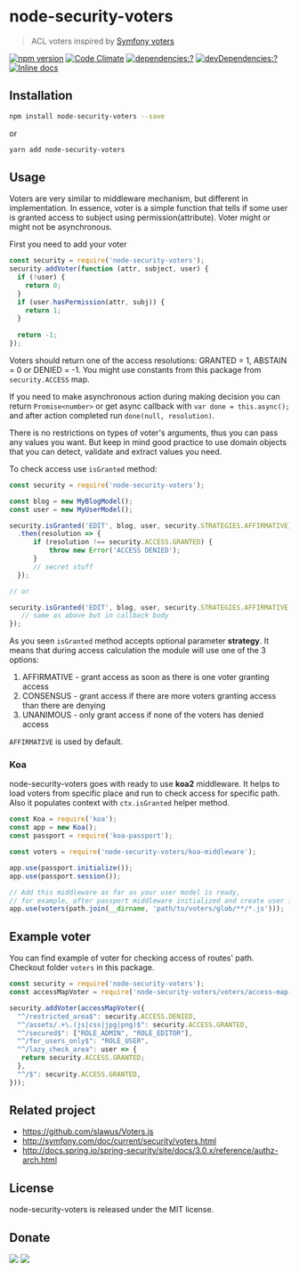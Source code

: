 # node-security-voters

> ACL voters inspired by [Symfony voters](http://symfony.com/doc/current/security/voters.html)

[![npm version](https://badge.fury.io/js/node-security-voters.svg)](https://www.npmjs.com/package/node-security-voters)
[![Code Climate](https://codeclimate.com/github/zemd/node-security-voters/badges/gpa.svg)](https://codeclimate.com/github/zemd/node-security-voters)
[![dependencies:?](https://img.shields.io/david/zemd/node-security-voters.svg)](https://david-dm.org/zemd/node-security-voters)
[![devDependencies:?](https://img.shields.io/david/dev/zemd/node-security-voters.svg?style=flat)](https://david-dm.org/zemd/node-security-voters)
[![Inline docs](http://inch-ci.org/github/zemd/node-security-voters.svg?branch=master)](http://inch-ci.org/github/zemd/node-security-voters)

## Installation

```bash
npm install node-security-voters --save
```

or 

```bash
yarn add node-security-voters
```

## Usage

Voters are very similar to middleware mechanism, but different in implementation. In essence, voter is a simple function
that tells if some user is granted access to subject using permission(attribute). Voter might or might not be asynchronous.

First you need to add your voter
```javascript
const security = require('node-security-voters');
security.addVoter(function (attr, subject, user) {
  if (!user) {
    return 0;
  }
  if (user.hasPermission(attr, subj)) {
    return 1;
  }
  
  return -1;
});
```

Voters should return one of the access resolutions: GRANTED = 1, ABSTAIN = 0 or DENIED = -1. You might use constants from
this package from `security.ACCESS` map.

If you need to make asynchronous action during making decision you can return `Promise<number>` or get async callback
with `var done = this.async();` and after action completed run `done(null, resolution)`.

There is no restrictions on types of voter's arguments, thus you can pass any values you want. But keep in mind good practice
to use domain objects that you can detect, validate and extract values you need.

To check access use `isGranted` method:

```javascript
const security = require('node-security-voters');

const blog = new MyBlogModel();
const user = new MyUserModel();

security.isGranted('EDIT', blog, user, security.STRATEGIES.AFFIRMATIVE)
  .then(resolution => {
      if (resolution !== security.ACCESS.GRANTED) {
          throw new Error('ACCESS DENIED');
      }
      // secret stuff
  });

// or

security.isGranted('EDIT', blog, user, security.STRATEGIES.AFFIRMATIVE, function (err, resolution) {
   // same as above but in callback body 
});
```

As you seen `isGranted` method accepts optional parameter **strategy**. It means that during access calculation the module
will use one of the 3 options:

 1. AFFIRMATIVE - grant access as soon as there is one voter granting access
 2. CONSENSUS - grant access if there are more voters granting access than there are denying
 3. UNANIMOUS - only grant access if none of the voters has denied access

`AFFIRMATIVE` is used by default.

### Koa

node-security-voters goes with ready to use **koa2** middleware. It helps to load voters from specific place and run to check
access for specific path. Also it populates context with `ctx.isGranted` helper method.

```javascript
const Koa = require('koa');
const app = new Koa();
const passport = require('koa-passport');

const voters = require('node-security-voters/koa-middleware');

app.use(passport.initialize());
app.use(passport.session());

// Add this middleware as far as your user model is ready, 
// for example, after passport middleware initialized and create user instance 
app.use(voters(path.join(__dirname, 'path/to/voters/glob/**/*.js')));
```

## Example voter

You can find example of voter for checking access of routes' path. Checkout folder `voters` in this package.

```javascript
const security = require('node-security-voters');
const accessMapVoter = require('node-security-voters/voters/access-map-voter');

security.addVoter(accessMapVoter({
  "^/restricted_area$": security.ACCESS.DENIED,
  "^/assets/.+\.(js|css|jpg|png)$": security.ACCESS.GRANTED,
  "^/secured$": ["ROLE_ADMIN", "ROLE_EDITOR"],
  "^/for_users_only$": "ROLE_USER",
  "^/lazy_check_area": user => {
   return security.ACCESS.GRANTED;
  },
  "^/$": security.ACCESS.GRANTED,
}));
```

## Related project

 - https://github.com/slawus/Voters.js
 - http://symfony.com/doc/current/security/voters.html
 - http://docs.spring.io/spring-security/site/docs/3.0.x/reference/authz-arch.html

## License

node-security-voters is released under the MIT license.

## Donate

[![](https://img.shields.io/badge/patreon-donate-yellow.svg)](https://www.patreon.com/red_rabbit)
[![](https://img.shields.io/badge/flattr-donate-yellow.svg)](https://flattr.com/profile/red_rabbit)

